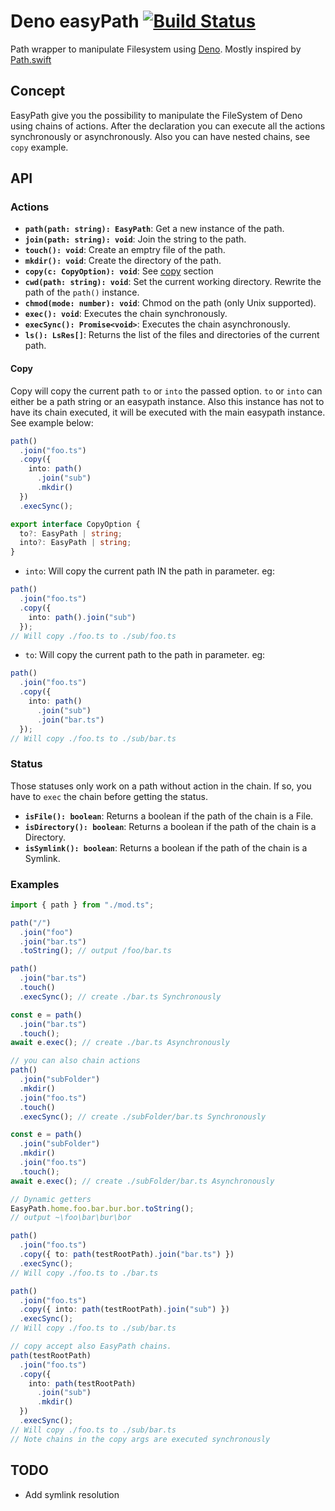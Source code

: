 # Deno easyPath [![Build Status](https://travis-ci.org/zekth/deno_easypath.svg?branch=master)](https://travis-ci.org/zekth/deno_easypath)

Path wrapper to manipulate Filesystem using [Deno](https://github.com/denoland/deno). Mostly inspired by [Path.swift](https://github.com/mxcl/Path.swift)

## Concept

EasyPath give you the possibility to manipulate the FileSystem of Deno using chains of actions. After the declaration you can execute all the actions synchronously or asynchronously. Also you can have nested chains, see `copy` example.

## API

### Actions

- **`path(path: string): EasyPath`**: Get a new instance of the path.
- **`join(path: string): void`**: Join the string to the path.
- **`touch(): void`**: Create an emptry file of the path.
- **`mkdir(): void`**: Create the directory of the path.
- **`copy(c: CopyOption): void`**: See [copy](#Copy) section
- **`cwd(path: string): void`**: Set the current working directory. Rewrite the path of the `path()` instance.
- **`chmod(mode: number): void`**: Chmod on the path (only Unix supported).
- **`exec(): void`**: Executes the chain synchronously.
- **`execSync(): Promise<void>`**: Executes the chain asynchronously.
- **`ls(): LsRes[]`**: Returns the list of the files and directories of the current path.

#### Copy

Copy will copy the current path `to` or `into` the passed option. `to` or `into` can either be a path string or an easypath instance. Also this instance has not to have its chain executed, it will be executed with the main easypath instance. See example below:

```ts
path()
  .join("foo.ts")
  .copy({
    into: path()
      .join("sub")
      .mkdir()
  })
  .execSync();
```

```ts
export interface CopyOption {
  to?: EasyPath | string;
  into?: EasyPath | string;
}
```

- `into`: Will copy the current path IN the path in parameter. eg:

```ts
path()
  .join("foo.ts")
  .copy({
    into: path().join("sub")
  });
// Will copy ./foo.ts to ./sub/foo.ts
```

- `to`: Will copy the current path to the path in parameter. eg:

```ts
path()
  .join("foo.ts")
  .copy({
    into: path()
      .join("sub")
      .join("bar.ts")
  });
// Will copy ./foo.ts to ./sub/bar.ts
```

### Status

Those statuses only work on a path without action in the chain. If so, you have to `exec` the chain before getting the status.

- **`isFile(): boolean`**: Returns a boolean if the path of the chain is a File.
- **`isDirectory(): boolean`**: Returns a boolean if the path of the chain is a Directory.
- **`isSymlink(): boolean`**: Returns a boolean if the path of the chain is a Symlink.

### Examples

```ts
import { path } from "./mod.ts";

path("/")
  .join("foo")
  .join("bar.ts")
  .toString(); // output /foo/bar.ts

path()
  .join("bar.ts")
  .touch()
  .execSync(); // create ./bar.ts Synchronously

const e = path()
  .join("bar.ts")
  .touch();
await e.exec(); // create ./bar.ts Asynchronously

// you can also chain actions
path()
  .join("subFolder")
  .mkdir()
  .join("foo.ts")
  .touch()
  .execSync(); // create ./subFolder/bar.ts Synchronously

const e = path()
  .join("subFolder")
  .mkdir()
  .join("foo.ts")
  .touch();
await e.exec(); // create ./subFolder/bar.ts Asynchronously

// Dynamic getters
EasyPath.home.foo.bar.bur.bor.toString();
// output ~\foo\bar\bur\bor

path()
  .join("foo.ts")
  .copy({ to: path(testRootPath).join("bar.ts") })
  .execSync();
// Will copy ./foo.ts to ./bar.ts

path()
  .join("foo.ts")
  .copy({ into: path(testRootPath).join("sub") })
  .execSync();
// Will copy ./foo.ts to ./sub/bar.ts

// copy accept also EasyPath chains.
path(testRootPath)
  .join("foo.ts")
  .copy({
    into: path(testRootPath)
      .join("sub")
      .mkdir()
  })
  .execSync();
// Will copy ./foo.ts to ./sub/bar.ts
// Note chains in the copy args are executed synchronously
```

## TODO

- Add symlink resolution

